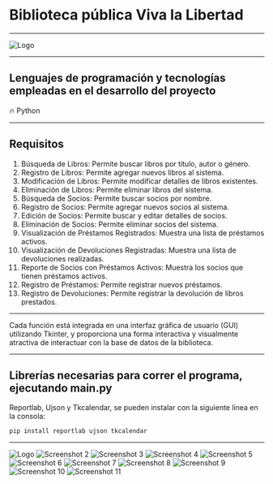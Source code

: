 # Biblioteca pública Viva la Libertad

<hr>

![Logo](https://camo.githubusercontent.com/ba4c9e282f72d329ef4584c766260921ed442e6c3231183ba44062f9469e3b56/68747470733a2f2f692e67697068792e636f6d2f6d656469612f6247677363356d576f727966674b427831752f67697068792e77656270)

<hr>

## Lenguajes de programación y tecnologías empleadas en el desarrollo del proyecto

🔥 Python

<hr>

## Requisitos

1. Búsqueda de Libros: Permite buscar libros por título, autor o género.
2. Registro de Libros: Permite agregar nuevos libros al sistema.
3. Modificación de Libros: Permite modificar detalles de libros existentes.
4. Eliminación de Libros: Permite eliminar libros del sistema.
5. Búsqueda de Socios: Permite buscar socios por nombre.
6. Registro de Socios: Permite agregar nuevos socios al sistema.
7. Edición de Socios: Permite buscar y editar detalles de socios.
8. Eliminación de Socios: Permite eliminar socios del sistema.
9. Visualización de Préstamos Registrados: Muestra una lista de préstamos activos.
10. Visualización de Devoluciones Registradas: Muestra una lista de devoluciones realizadas.
11. Reporte de Socios con Préstamos Activos: Muestra los socios que tienen préstamos activos.
12. Registro de Préstamos: Permite registrar nuevos préstamos.
13. Registro de Devoluciones: Permite registrar la devolución de libros prestados.

<hr>

Cada función está integrada en una interfaz gráfica de usuario (GUI) utilizando Tkinter, y proporciona una forma interactiva y visualmente atractiva de interactuar con la base de datos de la biblioteca.

<hr>

## Librerías necesarias para correr el programa, ejecutando main.py

Reportlab, Ujson y Tkcalendar, se pueden instalar con la siguiente línea en la consola:
```sh
pip install reportlab ujson tkcalendar
```
  
<hr>

![Logo](otros/Screenshot_1.png)
![Screenshot 2](otros/Screenshot_2.png)
![Screenshot 3](otros/Screenshot_3.png)
![Screenshot 4](otros/Screenshot_4.png)
![Screenshot 5](otros/Screenshot_5.png)
![Screenshot 6](otros/Screenshot_6.png)
![Screenshot 7](otros/Screenshot_7.png)
![Screenshot 8](otros/Screenshot_8.png)
![Screenshot 9](otros/Screenshot_9.png)
![Screenshot 10](otros/Screenshot_10.png)
![Screenshot 11](otros/Screenshot_11.png)
